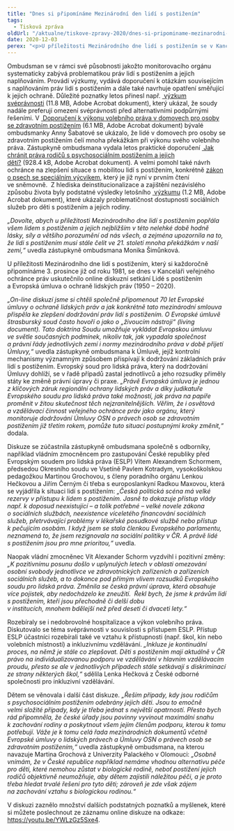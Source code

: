 ```yaml
---
title: "Dnes si připomínáme Mezinárodní den lidí s postižením"
tags:
  - Tisková zpráva
oldUrl: "/aktualne/tiskove-zpravy-2020/dnes-si-pripominame-mezinarodni-den-lidi-s-postizenim"
date: 2020-12-03
perex: "<p>U příležitosti Mezinárodního dne lidí s postižením se v Kanceláři veřejného ochránce práv konala online diskuze Lidé s postižením a Evropská úmluva o ochraně lidských práv (1950 – 2020). Vedle zástupkyně ombudsmana Moniky Šimůnkové se zúčastnila řada odborníků, např. Vít Alexander Schorm, Pavel Kotrady, Martina Grochová či Radka Maxová. Mezinárodní den osob s postižením má letos také speciální význam v souvislosti se sedmdesátiletým výročím Úmluvy o ochraně lidských práv a základních svobod.</p>"
---
```


<!-- imported from the old website -->

<p>Ombudsman se v rámci své působnosti jakožto monitorovacího orgánu systematicky zabývá problematikou práv lidí s postižením a jejich naplňováním. Provádí výzkumy, vydává doporučení k otázkám souvisejícím s naplňováním práv lidí s postižením a dále také navrhuje opatření směřující k jejich ochraně. Důležité poznatky letos přinesl např. <a title="Otevření do nového okna" href="https://www.ochrance.cz/fileadmin/user_upload/CRPD/Vyzkumy/2018_61_Vyzkum-svepravnost.pdf" target="_blank"><img alt="" src="https://www.ochrance.cz/typo3/ext/od_linkdesc/icons/pdf.gif" class="od_linkdesc_icon" /> výzkum svéprávnosti</a> (11.8 MB, Adobe Acrobat dokument), který ukázal, že soudy nadále preferují omezení svéprávnosti před alternativními podpůrnými řešeními. V <a title="Otevření do nového okna" href="https://www.ochrance.cz/fileadmin/user_upload/CRPD/Doporuceni/28-2019_doporuceni-volebni-pravo.pdf" target="_blank"><img alt="" src="https://www.ochrance.cz/typo3/ext/od_linkdesc/icons/pdf.gif" class="od_linkdesc_icon" /> Doporučení k výkonu volebního práva v domovech pro osoby se zdravotním postižením</a> (6.1 MB, Adobe Acrobat dokument) bývalé ombudsmanky Anny Šabatové se ukázalo, že lidé v domovech pro osoby se zdravotním postižením čelí mnoha překážkám při výkonu svého volebního práva. Zástupkyně ombudsmana vydala letos praktické doporučení <a title="Otevření do nového okna" href="https://www.ochrance.cz/fileadmin/user_upload/CRPD/Doporuceni/2020_26_Doporuceni-rodice.pdf" target="_blank"><img alt="" src="https://www.ochrance.cz/typo3/ext/od_linkdesc/icons/pdf.gif" class="od_linkdesc_icon" /> Jak chránit práva rodičů s psychosociálním postižením a jejich dětí?</a> (928.4 kB, Adobe Acrobat dokument). A velmi pomohl také návrh ochránce na zlepšení situace s mobilitou lidí s postižením, konkrétně <a href="https://www.psp.cz/sqw/text/tiskt.sqw?O=8&amp;CT=883&amp;CT1=0" target="_blank">zákon o psech se speciálním výcvikem</a>, který je již nyní v prvním čtení ve sněmovně.  Z hlediska deinstitucionalizace a zajištění nezávislého způsobu života byly podstatné výsledky letošního <a title="Otevření do nového okna" href="https://www.ochrance.cz/fileadmin/user_upload/CRPD/Vyzkumy/11-2019_Vyzkum_soc-sluzby-pro-deti-s-postizenim.pdf" target="_blank"><img alt="" src="https://www.ochrance.cz/typo3/ext/od_linkdesc/icons/pdf.gif" class="od_linkdesc_icon" /> výzkumu</a> (1.2 MB, Adobe Acrobat dokument), které ukázaly problematičnost dostupnosti sociálních služeb pro děti s postižením a jejich rodiny.</p> <p><i>„Dovolte, abych u příležitosti Mezinárodního dne lidí s postižením popřála všem lidem s postižením a jejich nejbližším v této nelehké době hodně lásky, síly a většího porozumění od nás všech, a zejména upozornila na to, že lidi s postižením musí stále čelit ve 21. století mnoha překážkám v naší zemi,“</i> uvedla zástupkyně ombudsmana Monika Šimůnková.</p> <p>U příležitosti Mezinárodního dne lidí s postižením, který si každoročně připomínáme 3. prosince již od roku 1981, se dnes v Kanceláři veřejného ochránce práv uskutečnilo online diskuzní setkání Lidé s postižením a Evropská úmluva o ochraně lidských práv (1950 – 2020).</p> <p><i>„On-line diskuzí jsme si chtěli společně připomenout 70 let Evropské úmluvy o ochraně lidských práv a jak konkrétně tato mezinárodní smlouva přispěla ke zlepšení dodržování práv lidí s postižením. O Evropské úmluvě štrasburský soud často hovoří o jako o „živoucím nástroji“ (living document). Tato doktrína Soudu umožňuje vykládat Evropskou úmluvu ve světle současných podmínek, nikoliv tak, jak vypadala společnost a právní řády jednotlivých zemí i normy mezinárodního práva v době přijetí Úmluvy,“</i> uvedla zástupkyně ombudsmana k Úmluvě, jejíž kontrolní mechanismy významným způsobem přispívají k dodržování základních práv lidí s postižením. Evropský soud pro lidská práva, který na dodržování Úmluvy dohlíží, se v řadě případů zastal jednotlivců a jeho rozsudky přiměly státy ke změně právní úpravy či praxe. <i>„Právě Evropská úmluva je jednou z klíčových záruk regionální ochrany lidských práv a díky judikatuře Evropského soudu pro lidská práva také možností, jak práva na papíře proměnit v žitou skutečnost těch nejzranitelnějších. Věřím, že i osvětová a vzdělávací činnost veřejného ochránce práv jako orgánu, který monitoruje dodržování Úmluvy OSN o právech osob se zdravotním postižením již třetím rokem, pomůže tuto situaci postupnými kroky změnit,“</i> dodala.</p> <p>Diskuze se zúčastnila zástupkyně ombudsmana společně s odborníky, například vládním zmocněncem pro zastupování České republiky před Evropským soudem pro lidská práva (ESLP) Vítem Alexandrem Schormem, předsedou Okresního soudu ve Vsetíně Pavlem Kotradym, vysokoškolskou pedagožkou Martinou Grochovou, s členy poradního orgánu Lenkou Hečkovou a Jiřím Černým či třeba s europoslankyní Radkou Maxovou, která se vyjádřila k situaci lidí s postižením: <i>„Česká politická scéna má velké rezervy v přístupu k lidem s postižením. Jasně to dokazuje přístup vlády např. k doposud neexistující – a tolik potřebné – velké novele zákona o sociálních službách, neexistence víceletého financování sociálních služeb, přetrvávající problémy v lékařské posudkové službě nebo přístup k pečujícím osobám. I když jsem se stala členkou Evropského parlamentu, neznamená to, že jsem rezignovala na sociální politiky v ČR. A právě lidé s postižením jsou pro mne prioritou,“</i> uvedla.</p> <p>Naopak vládní zmocněnec Vít Alexander Schorm vyzdvihl i pozitivní změny: <i>„K pozitivnímu posunu došlo v uplynulých letech v oblasti omezování osobní svobody jednotlivce ve zdravotnických zařízeních a zařízeních sociálních služeb, a to dokonce pod přímým vlivem rozsudků Evropského soudu pro lidská práva. Změnila se česká právní úprava, která obsahuje více pojistek, aby nedocházelo ke zneužití.  Řekl bych, že jsme k právům lidí s postižením, kteří jsou přechodně či delší dobu v institucích, mnohem bdělejší než před deseti či dvaceti lety.“</i></p> <p>Rozebíraly se i nedobrovolné hospitalizace a výkon volebního práva. Diskutovalo se téma svéprávnosti v souvislosti s přístupem ESLP. Přístup ESLP účastníci rozebírali také ve vztahu k přístupnosti (např. škol, kin nebo volebních místností) a inkluzivnímu vzdělávání. <i>„Inkluze je kontinuální proces, na němž je stále co zlepšovat. Děti s postižením mají aktuálně v ČR právo na individualizovanou podporu ve vzdělávání v hlavním vzdělávacím proudu, přesto se ale v jednotlivých případech stále setkávají s diskriminací ze strany některých škol,“</i> sdělila Lenka Hečková z České odborné společnosti pro inkluzivní vzdělávání.</p> <p>Dětem se věnovala i další část diskuze. <i>„Řeším případy, kdy jsou rodičům s psychosociálním postižením odebrány jejich děti. Jsou to emočně velmi složité případy, kdy je třeba jednat s největší opatrností. Přesto bych rád připomněla, že české úřady jsou povinny vyvinout maximální snahu k zachování rodiny a poskytnout všem jejím členům podporu, kterou k tomu potřebují. Váže je k tomu celá řada mezinárodních dokumentů včetně Evropské úmluvy o lidských právech a Úmluvy OSN o právech osob se zdravotním postižením,“</i> uvedla zástupkyně ombudsmana, na kterou navazuje Martina Grochová z Univerzity Palackého v Olomouci: <i>„Osobně vnímám, že v České republice například nemáme vhodnou alternativu péče pro děti, které nemohou zůstat v biologické rodině, neboť postižení jejich rodičů objektivně neumožňuje, aby dětem zajistili náležitou péči, a je proto třeba hledat trvalé řešení pro tyto děti; zároveň je zde však zájem na zachování vztahu s biologickou rodinou.“</i></p> V diskuzi zaznělo množství dalších podstatných poznatků a myšlenek, které si můžete poslechnout ze záznamu online diskuze na odkaze: <a href="https://youtu.be/YWLzGz5Sxe4" target="_blank">https://youtu.be/YWLzGz5Sxe4</a>.
